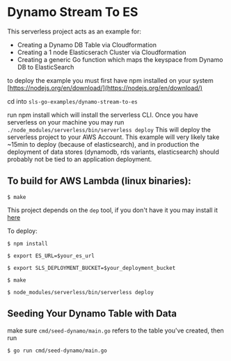 # Dynamo Stream To ES

This serverless project acts as an example for:
* Creating a Dynamo DB Table via Cloudformation
* Creating a 1 node Elasticserach Cluster via Cloudformation
* Creating a generic Go function which maps the keyspace from Dynamo DB to ElasticSearch

to deploy the example you must first have npm installed on your system [https://nodejs.org/en/download/](https://nodejs.org/en/download/)

cd into `sls-go-examples/dynamo-stream-to-es`

run npm install which will install the serverless CLI. Once you have serverless on your machine you may run `./node_modules/serverless/bin/serverless deploy` This will deploy the serverless project to your AWS Account. This example will very likely take ~15min to deploy (because of elasticsearch), and in production the deployment of data stores (dynamodb, rds variants, elasticsearch) should probably not be tied to an application deployment.



## To build for AWS Lambda (linux binaries):

`$ make`

This project depends on the `dep` tool, if you don't have it you may install it [here](https://github.com/golang/dep)

To deploy:

`$ npm install`

`$ export ES_URL=$your_es_url`

`$ export SLS_DEPLOYMENT_BUCKET=$your_deployment_bucket`

`$ make`

`$ node_modules/serverless/bin/serverless deploy`

## Seeding Your Dynamo Table with Data

make sure `cmd/seed-dynamo/main.go` refers to the table you've created, then run

`$ go run cmd/seed-dynamo/main.go`
